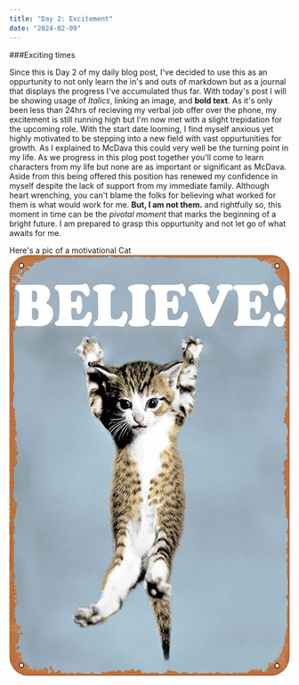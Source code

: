 ```yaml
---
title: "Day 2: Excitement"
date: "2024-02-09"
---
```


###Exciting times

Since this is Day 2 of my daily blog post, I've decided to use this as an oppurtunity to not only learn the in's and outs of markdown but as a journal that displays the progress I've accumulated thus far.
With today's post I will be showing usage of *Italics*, linking an image, and **bold text**. As it's only been less than 24hrs of recieving my verbal job offer over the phone, my excitement is still running high but I'm now met with a slight trepidation for the upcoming role. 
With the start date looming, I find myself anxious yet highly motivated to be stepping into a new field with vast oppurtunities for growth. As I explained to McDava this could very well be the turning point in my life.
As we progress in this plog post together you'll come to learn characters from my life but none are as important or significant as McDava. Aside from this being offered this position has renewed my confidence in myself despite the lack of support from my immediate family. 
Although heart wrenching, you can't blame the folks for believing what worked for them is what would work for me. **But, I am not them.** and rightfully so, this moment in time can be the *pivotal moment* that marks the beginning of a bright future. I am prepared to grasp this oppurtunity and not let go of what awaits for me. 

Here's a pic of a motivational Cat
![Cat photo](https://raw.githubusercontent.com/AgrabAV/skills-github-pages/main/_posts/Images/Motivational.jpg)

